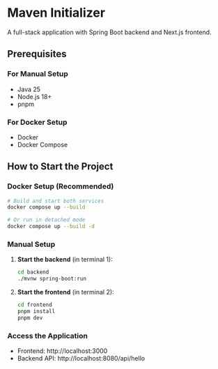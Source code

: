 # Maven Initializer

A full-stack application with Spring Boot backend and Next.js frontend.

## Prerequisites

### For Manual Setup
- Java 25
- Node.js 18+
- pnpm

### For Docker Setup
- Docker
- Docker Compose

## How to Start the Project

### Docker Setup (Recommended)

```bash
# Build and start both services
docker compose up --build

# Or run in detached mode
docker compose up --build -d
```

### Manual Setup

1. **Start the backend** (in terminal 1):

   ```bash
   cd backend
   ./mvnw spring-boot:run
   ```

2. **Start the frontend** (in terminal 2):
   ```bash
   cd frontend
   pnpm install
   pnpm dev
   ```

### Access the Application

- Frontend: http://localhost:3000
- Backend API: http://localhost:8080/api/hello

